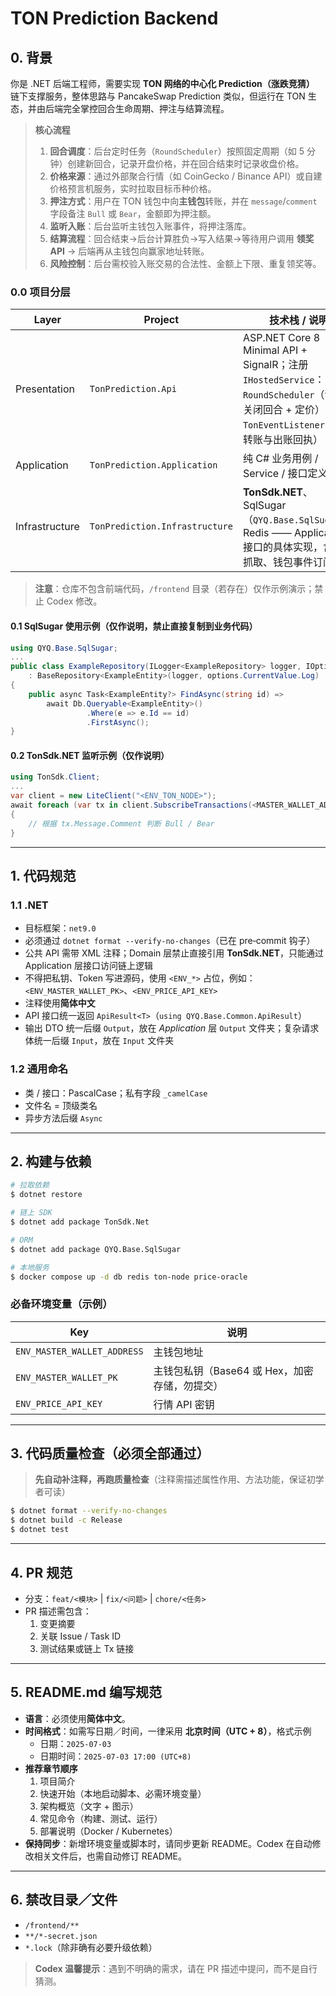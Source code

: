 # TON Prediction Backend

## 0. 背景

你是 .NET 后端工程师，需要实现 **TON 网络的中心化 Prediction（涨跌竞猜）** 链下支撑服务，整体思路与 PancakeSwap Prediction 类似，但运行在 TON 生态，并由后端完全掌控回合生命周期、押注与结算流程。

> **核心流程**
>
> 1. **回合调度**：后台定时任务（`RoundScheduler`）按照固定周期（如 5 分钟）创建新回合，记录开盘价格，并在回合结束时记录收盘价格。
> 2. **价格来源**：通过外部聚合行情（如 CoinGecko / Binance API）或自建价格预言机服务，实时拉取目标币种价格。
> 3. **押注方式**：用户在 TON 钱包中向**主钱包**转账，并在 `message`/`comment` 字段备注 `Bull` 或 `Bear`，金额即为押注额。
> 4. **监听入账**：后台监听主钱包入账事件，将押注落库。
> 5. **结算流程**：回合结束→后台计算胜负→写入结果→等待用户调用 **领奖 API** → 后端再从主钱包向赢家地址转账。
> 6. **风险控制**：后台需校验入账交易的合法性、金额上下限、重复领奖等。

### 0.0 项目分层

| Layer          | Project                        | 技术栈 / 说明                                                |
| -------------- | ------------------------------ | ------------------------------------------------------------ |
| Presentation   | `TonPrediction.Api`            | ASP.NET Core 8 Minimal API + SignalR；注册 `IHostedService`：`RoundScheduler`（创建 / 关闭回合 + 定价）与 `TonEventListener`（监听转账与出账回执） |
| Application    | `TonPrediction.Application`    | 纯 C# 业务用例 / Service / 接口定义                          |
| Infrastructure | `TonPrediction.Infrastructure` | **TonSdk.NET**、SqlSugar（`QYQ.Base.SqlSugar`）、Redis —— Application 接口的具体实现，含价格抓取、钱包事件订阅等 |

> **注意**：仓库不包含前端代码，`/frontend` 目录（若存在）仅作示例演示；禁止 Codex 修改。

#### 0.1 SqlSugar 使用示例（仅作说明，禁止直接复制到业务代码）

```csharp
using QYQ.Base.SqlSugar;
...
public class ExampleRepository(ILogger<ExampleRepository> logger, IOptionsMonitor<DatabaseConfig> options)
    : BaseRepository<ExampleEntity>(logger, options.CurrentValue.Log)
{
    public async Task<ExampleEntity?> FindAsync(string id) =>
        await Db.Queryable<ExampleEntity>()
                 .Where(e => e.Id == id)
                 .FirstAsync();
}
```

#### 0.2 TonSdk.NET 监听示例（仅作说明）

```csharp
using TonSdk.Client;
...
var client = new LiteClient("<ENV_TON_NODE>");
await foreach (var tx in client.SubscribeTransactions(<MASTER_WALLET_ADDRESS>))
{
    // 根据 tx.Message.Comment 判断 Bull / Bear
}
```

------

## 1. 代码规范

### 1.1 .NET

- 目标框架：`net9.0`
- 必须通过 `dotnet format --verify-no-changes`（已在 pre‑commit 钩子）
- 公共 API 需带 XML 注释；Domain 层禁止直接引用 **TonSdk.NET**，只能通过 Application 层接口访问链上逻辑
- 不得把私钥、Token 写进源码，使用 `<ENV_*>` 占位，例如：`<ENV_MASTER_WALLET_PK>`、`<ENV_PRICE_API_KEY>`
- 注释使用**简体中文**
- API 接口统一返回 `ApiResult<T>`（`using QYQ.Base.Common.ApiResult`）
- 输出 DTO 统一后缀 `Output`，放在 *Application* 层 `Output` 文件夹；复杂请求体统一后缀 `Input`，放在 `Input` 文件夹

### 1.2 通用命名

- 类 / 接口：PascalCase；私有字段 `_camelCase`
- 文件名 = 顶级类名
- 异步方法后缀 `Async`

------

## 2. 构建与依赖

```bash
# 拉取依赖
$ dotnet restore

# 链上 SDK
$ dotnet add package TonSdk.Net

# ORM
$ dotnet add package QYQ.Base.SqlSugar

# 本地服务
$ docker compose up -d db redis ton-node price-oracle
```

### 必备环境变量（示例）

| Key                         | 说明                                          |
| --------------------------- | --------------------------------------------- |
| `ENV_MASTER_WALLET_ADDRESS` | 主钱包地址                                    |
| `ENV_MASTER_WALLET_PK`      | 主钱包私钥（Base64 或 Hex，加密存储，勿提交） |
| `ENV_PRICE_API_KEY`         | 行情 API 密钥                                 |

------

## 3. 代码质量检查（必须全部通过）

> **先自动补注释，再跑质量检查**（注释需描述属性作用、方法功能，保证初学者可读）

```bash
$ dotnet format --verify-no-changes
$ dotnet build -c Release
$ dotnet test
```

------

## 4. PR 规范

- 分支：`feat/<模块>` | `fix/<问题>` | `chore/<任务>`
- PR 描述需包含：
  1. 变更摘要
  2. 关联 Issue / Task ID
  3. 测试结果或链上 Tx 链接

------

## 5. README.md 编写规范

- **语言**：必须使用**简体中文**。
- **时间格式**：如需写日期／时间，一律采用 **北京时间（UTC + 8）**，格式示例
  - 日期：`2025-07-03`
  - 日期时间：`2025-07-03 17:00 (UTC+8)`
- **推荐章节顺序**
  1. 项目简介
  2. 快速开始（本地启动脚本、必需环境变量）
  3. 架构概览（文字 + 图示）
  4. 常见命令（构建、测试、运行）
  5. 部署说明（Docker / Kubernetes）
- **保持同步**：新增环境变量或脚本时，请同步更新 README。Codex 在自动修改相关文件后，也需自动修订 README。

------

## 6. 禁改目录／文件

- `/frontend/**`
- `**/*-secret.json`
- `*.lock`（除非确有必要升级依赖）

> **Codex 温馨提示**：遇到不明确的需求，请在 PR 描述中提问，而不是自行猜测。